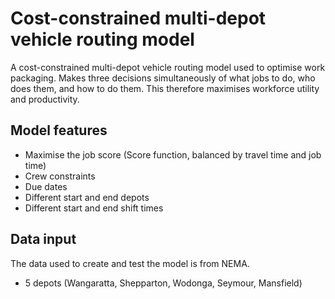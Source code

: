 # Cost-constrained multi-depot vehicle routing model
A cost-constrained multi-depot vehicle routing model used to optimise work packaging. Makes three decisions simultaneously of what jobs to do, who does them, and how to do them. This therefore maximises workforce utility and productivity. 

## Model features
- Maximise the job score (Score function, balanced by travel time and job time)
- Crew constraints
- Due dates
- Different start and end depots
- Different start and end shift times

## Data input
The data used to create and test the model is from NEMA. 
- 5 depots (Wangaratta, Shepparton, Wodonga, Seymour, Mansfield)